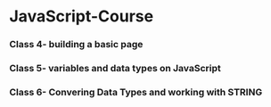 # JavaScript-Course

### Class 4- building a basic page
### Class 5- variables and data types on JavaScript
### Class 6- Convering Data Types and working with STRING
